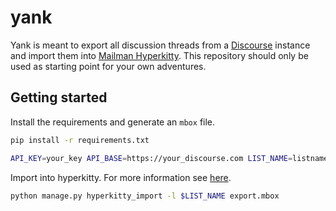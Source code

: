 # yank

Yank is meant to export all discussion threads from a [Discourse](https://www.discourse.org/) instance and import them into [Mailman Hyperkitty](https://docs.mailman3.org/projects/hyperkitty/en/latest/). This repository should only be used as starting point for your own adventures.

## Getting started

Install the requirements and generate an `mbox` file.
```bash
pip install -r requirements.txt

API_KEY=your_key API_BASE=https://your_discourse.com LIST_NAME=listname@mailman-instance.com python export.py
```

Import into hyperkitty. For more information see [here](https://docs.mailman3.org/projects/hyperkitty/en/latest/install.html#importing-the-current-archives).

```bash
python manage.py hyperkitty_import -l $LIST_NAME export.mbox
```
